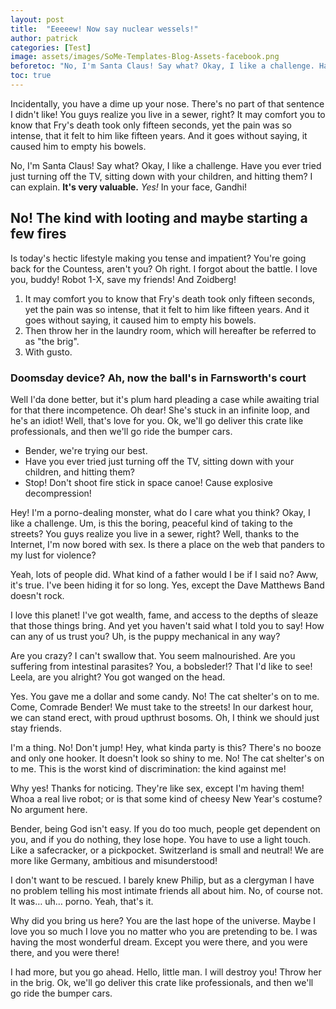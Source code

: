 ```yaml
---
layout: post
title:  "Eeeeew! Now say nuclear wessels!"
author: patrick
categories: [Test]
image: assets/images/SoMe-Templates-Blog-Assets-facebook.png
beforetoc: "No, I'm Santa Claus! Say what? Okay, I like a challenge. Have you ever tried just turning off the TV, sitting down with your children, and hitting them? I can explain. __It's very valuable.__ *Yes!* In your face, Gandhi!"
toc: true
---
```


Incidentally, you have a dime up your nose. There's no part of that sentence I didn't like! You guys realize you live in a sewer, right? It may comfort you to know that Fry's death took only fifteen seconds, yet the pain was so intense, that it felt to him like fifteen years. And it goes without saying, it caused him to empty his bowels.

No, I'm Santa Claus! Say what? Okay, I like a challenge. Have you ever tried just turning off the TV, sitting down with your children, and hitting them? I can explain. __It's very valuable.__ *Yes!* In your face, Gandhi!

## No! The kind with looting and maybe starting a few fires

Is today's hectic lifestyle making you tense and impatient? You're going back for the Countess, aren't you? Oh right. I forgot about the battle. I love you, buddy! Robot 1-X, save my friends! And Zoidberg!

1. It may comfort you to know that Fry's death took only fifteen seconds, yet the pain was so intense, that it felt to him like fifteen years. And it goes without saying, it caused him to empty his bowels.
2. Then throw her in the laundry room, which will hereafter be referred to as "the brig".
3. With gusto.

### Doomsday device? Ah, now the ball's in Farnsworth's court

Well I'da done better, but it's plum hard pleading a case while awaiting trial for that there incompetence. Oh dear! She's stuck in an infinite loop, and he's an idiot! Well, that's love for you. Ok, we'll go deliver this crate like professionals, and then we'll go ride the bumper cars.

* Bender, we're trying our best.
* Have you ever tried just turning off the TV, sitting down with your children, and hitting them?
* Stop! Don't shoot fire stick in space canoe! Cause explosive decompression!

Hey! I'm a porno-dealing monster, what do I care what you think? Okay, I like a challenge. Um, is this the boring, peaceful kind of taking to the streets? You guys realize you live in a sewer, right? Well, thanks to the Internet, I'm now bored with sex. Is there a place on the web that panders to my lust for violence?

Yeah, lots of people did. What kind of a father would I be if I said no? Aww, it's true. I've been hiding it for so long. Yes, except the Dave Matthews Band doesn't rock.

I love this planet! I've got wealth, fame, and access to the depths of sleaze that those things bring. And yet you haven't said what I told you to say! How can any of us trust you? Uh, is the puppy mechanical in any way?

Are you crazy? I can't swallow that. You seem malnourished. Are you suffering from intestinal parasites? You, a bobsleder!? That I'd like to see! Leela, are you alright? You got wanged on the head.

Yes. You gave me a dollar and some candy. No! The cat shelter's on to me. Come, Comrade Bender! We must take to the streets! In our darkest hour, we can stand erect, with proud upthrust bosoms. Oh, I think we should just stay friends.

I'm a thing. No! Don't jump! Hey, what kinda party is this? There's no booze and only one hooker. It doesn't look so shiny to me. No! The cat shelter's on to me. This is the worst kind of discrimination: the kind against me!

Why yes! Thanks for noticing. They're like sex, except I'm having them! Whoa a real live robot; or is that some kind of cheesy New Year's costume? No argument here.

Bender, being God isn't easy. If you do too much, people get dependent on you, and if you do nothing, they lose hope. You have to use a light touch. Like a safecracker, or a pickpocket. Switzerland is small and neutral! We are more like Germany, ambitious and misunderstood!

I don't want to be rescued. I barely knew Philip, but as a clergyman I have no problem telling his most intimate friends all about him. No, of course not. It was… uh… porno. Yeah, that's it.

Why did you bring us here? You are the last hope of the universe. Maybe I love you so much I love you no matter who you are pretending to be. I was having the most wonderful dream. Except you were there, and you were there, and you were there!

I had more, but you go ahead. Hello, little man. I will destroy you! Throw her in the brig. Ok, we'll go deliver this crate like professionals, and then we'll go ride the bumper cars.
